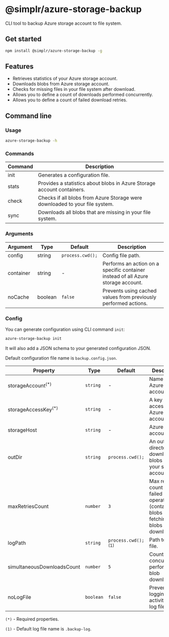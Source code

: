 # @simplr/azure-storage-backup

CLI tool to backup Azure storage account to file system.

## Get started

```sh
npm install @simplr/azure-storage-backup -g
```

## Features

- Retrieves statistics of your Azure storage account.
- Downloads blobs from Azure storage account.
- Checks for missing files in your file system after download.
- Allows you to define a count of downloads performed concurrently.
- Allows you to define a count of failed download retries.

## Command line

### Usage

```sh
azure-storage-backup -h
```

### Commands

| Command | Description                                                                 |
|---------|-----------------------------------------------------------------------------|
| init    | Generates a configuration file.                                             |
| stats   | Provides a statistics about blobs in Azure Storage account containers.      |
| check   | Checks if all blobs from Azure Storage were downloaded to your file system. |
| sync    | Downloads all blobs that are missing in your file system.                   |

### Arguments

| Argument  | Type    | Default          | Description                                                                      |
|-----------|---------|------------------|----------------------------------------------------------------------------------|
| config    | string  | `process.cwd();` | Config file path.                                                                |
| container | string  | -                | Performs an action on a specific container instead of all Azure storage account. |
| noCache   | boolean | `false`          | Prevents using cached values from previously performed actions.                  |

### Config

You can generate configuration using CLI command `init`:

```sh
azure-storage-backup init
```

It will also add a JSON schema to your generated configuration JSON.

Default configuration file name is `backup.config.json`.

| Property                      | Type      | Default                           | Description                                                                                   |
|-------------------------------|-----------|-----------------------------------|-----------------------------------------------------------------------------------------------|
| storageAccount<sup>(*)</sup>  | `string`  | -                                 | Name of your Azure storage account.                                                           |
| storageAccessKey<sup>(*)</sup>| `string`  | -                                 | A key to access your Azure storage account.                                                   |
| storageHost                   | `string`  | -                                 | Azure storage account host.                                                                   |
| outDir                        | `string`  | `process.cwd();`                  | An output directory for downloaded blobs from your storage account.                           |
| maxRetriesCount               | `number`  | `3`                               | Max retries count for failed operations (container blobs list fetching or blobs downloading). |
| logPath                       | `string`  | `process.cwd();`<sup>(1)</sup>    | Path to log file.                                                                             |
| simultaneousDownloadsCount    | `number`  | `5`                               | Count of concurrently performed blob downloads.                                               |
| noLogFile                     | `boolean` | `false`                           | Prevents to logging CLI activities to a log file.                                             |

`(*)` - Required properties.

`(1)` - Default log file name is `.backup-log`.
